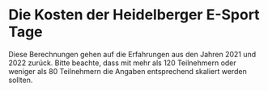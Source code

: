 # Die Kosten der Heidelberger E-Sport Tage
Diese Berechnungen gehen auf die Erfahrungen aus den Jahren 2021 und 2022 zurück. Bitte beachte, dass mit mehr als 120 Teilnehmern oder weniger als 80 Teilnehmern die Angaben entsprechend skaliert werden sollten.
